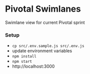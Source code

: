 Pivotal Swimlanes
=====================

Swimlane view for current Pivotal sprint

### Setup
- `cp src/.env.sample.js src/.env.js`
- update environment variables
- `npm install`
- `npm start`
- http://localhost:3000
